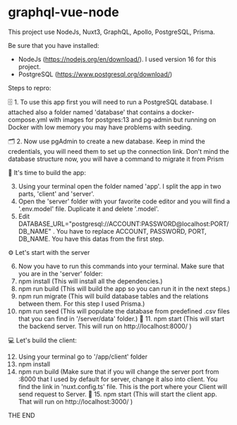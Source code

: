 # graphql-vue-node
This project use NodeJs, Nuxt3, GraphQL, Apollo, PostgreSQL, Prisma. 

Be sure that you have installed:
- NodeJs (https://nodejs.org/en/download/). I used version 16 for this project.
- PostgreSQL (https://www.postgresql.org/download/)

Steps to repro:

🗄 1. To use this app first you will need to run a PostgreSQL database. I attached also a folder named 'database' that contains a docker-compose.yml with images for postgres:13 and pg-admin but running on Docker with low memory you may have problems with seeding.

🗂 2. Now use pgAdmin to create a new database. Keep in mind the credentials, you will need them to set up the connection link. Don't mind the database structure now, you will have a command to migrate it from Prism

🔧 It's time to build the app:

  3. Using your terminal open the folder named 'app'. I split the app in two parts, 'client' and 'server'.
  4. Open the 'server' folder with your favorite code editor and you will find a '.env.model' file. Duplicate it and delete '.model'. 
  5. Edit DATABASE_URL="postgresql://ACCOUNT:PASSWORD@localhost:PORT/DB_NAME" . You have to replace ACCOUNT, PASSWORD, PORT, DB_NAME. You have this datas from the first step.
   
⚙️ Let's start with the server
 
  6. Now you have to run this commands into your terminal. Make sure that you are in the 'server' folder:
  7. npm install (This will install all the dependencies.)
  8. npm run build (This will build the app so you can run it in the next steps.)
  9. npm run migrate (This will build database tables and the relations between them. For this step I used Prisma.)
  10. npm run seed (This will populate the database from predefined .csv files that you can find in '/server/data' folder.)
🚀 11. npm start (This will start the backend server. This will run on http://localhost:8000/ )

💻 Let's build the client:

  12. Using your terminal go to '/app/client' folder
  13. npm install
  14. npm run build (Make sure that if you will change the server port from :8000 that I used by default for server, change it also into client. You find the link in 'nuxt.config.ts' file. This is the port where your Client will send request to Server.
🚀 15. npm start (This will start the client app. That will run on http://localhost:3000/ )
     
 
  THE END
 

    


